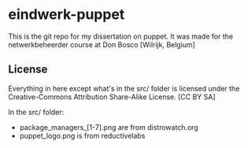 eindwerk-puppet
===============

This is the git repo for my dissertation on puppet.
It was made for the netwerkbeheerder course at Don Bosco [Wilrijk, Belgium]

License
-------
Everything in here except what's in the src/ folder is licensed under the Creative-Commons Attribution Share-Alike License. [CC BY SA]

In the src/ folder:
+ package_managers_[1-7].png are from distrowatch.org
+ puppet_logo.png is from reductivelabs
